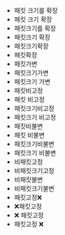 - 패킷 크기를 확장
- 패킷 크기 확장
- 패킷크기를 확장
- 패킷크기 확장
- 패킷크기확장
- 패킷확장
- 패킷가변
- 패킷크기가변
- 패킷크기 가변
- 패킷비고정
- 패킷 비고정
- 패킷크기비고정
- 패킷크기 비고정
- 패킷비불변
- 패킷 비불변
- 패킷크기비불변
- 패킷크기 비불변
- 비패킷고정
- 비패킷크기고정
- 비패킷불변
- 비패킷크기불변
- 패킷고정❌
- ❌패킷고정
- ❌ 패킷고정
- 패킷고정 ❌